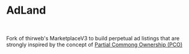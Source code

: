 # AdLand

<br />

Fork of thirweb's MarketplaceV3 to build perpetual ad listings that are strongly inspired by the concept of [Partial Commong Ownership (PCO)](https://partialcommonownership.com/)
